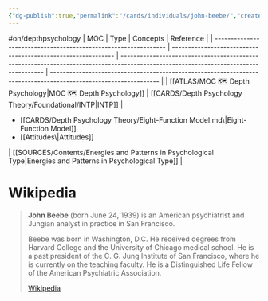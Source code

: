 ```yaml
---
{"dg-publish":true,"permalink":"/cards/individuals/john-beebe/","created":"2022-12-26T14:40:11.967+01:00","updated":"2023-04-23T10:58:53.827+02:00"}
---
```


#on/depthpsychology 
| MOC                                                             | Type                                                         | Concepts                                                                                                                             | Reference                                                                                                        |
| --------------------------------------------------------------- | ------------------------------------------------------------ | ------------------------------------------------------------------------------------------------------------------------------------ | ---------------------------------------------------------------------------------------------------------------- |
| [[ATLAS/MOC 🗺️ Depth Psychology\|MOC 🗺️ Depth Psychology]] | [[CARDS/Depth Psychology Theory/Foundational/INTP\|INTP]] | <ul><li>[[CARDS/Depth Psychology Theory/Eight-Function Model.md\\|Eight-Function Model]]</li><li>[[Attitudes\\|Attitudes]]</li></ul> | [[SOURCES/Contents/Energies and Patterns in Psychological Type\|Energies and Patterns in Psychological Type]] |


# Wikipedia 
> **John Beebe** (born June 24, 1939) is an American psychiatrist and  Jungian analyst in practice in San Francisco.
>
> Beebe was born in Washington, D.C. He received degrees from Harvard College and the University of Chicago medical school. He is a past president of the C. G. Jung Institute of San Francisco, where he is currently on the teaching faculty. He is a Distinguished Life Fellow of the American Psychiatric Association.
>
> [Wikipedia](https://en.wikipedia.org/wiki/John%20Beebe)